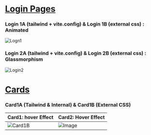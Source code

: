 # <u>Login Pages</u>

### Login 1A (tailwind + vite.config) & Login 1B (external css) : Animated

![Logn1](https://github.com/user-attachments/assets/92775a5c-f904-45a0-b62e-4d4790013418)

### Login 2A (tailwind + vite.config) & Login 2B (external css) : Glassmorphism

![Login2](https://github.com/user-attachments/assets/2aff2b72-b5cf-4e45-b574-a5e49e59efef)

# <u>Cards</u>

### Card1A (Tailwind & Internal) & Card1B (External CSS)

| Card1: hover Effect | Card2: Hover Effect |
|-----------------------------|-----------------------|
| ![Card1B](https://github.com/user-attachments/assets/4480d0f1-bed2-4eb5-a59e-e4cc61591195) |  ![Image](https://github.com/user-attachments/assets/b8c62f3c-d52a-41aa-9796-641321b761b4)|
